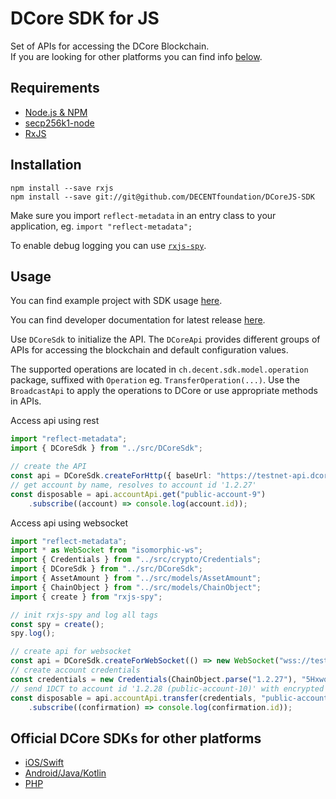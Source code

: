 DCore SDK for JS
================

Set of APIs for accessing the DCore Blockchain.<br>
If you are looking for other platforms you can find info [below](#official-dcore-sdks-for-other-platforms).

Requirements
--------

- [Node.js & NPM](https://nodejs.org/)
- [secp256k1-node](https://github.com/cryptocoinjs/secp256k1-node)
- [RxJS](https://github.com/ReactiveX/RxJS)

Installation
--------

`npm install --save rxjs`<br>
`npm install --save git://git@github.com/DECENTfoundation/DCoreJS-SDK`

Make sure you import `reflect-metadata` in an entry class to your application, eg. `import "reflect-metadata";`

To enable debug logging you can use [`rxjs-spy`](https://www.npmjs.com/package/rxjs-spy).

Usage
--------

You can find example project with SDK usage [here](https://github.com/DECENTfoundation/DCore-SDK-Examples/tree/master/sdk-ts).

You can find developer documentation for latest release [here](https://decentfoundation.github.io/DCoreJS-SDK/docs/).

Use `DCoreSdk` to initialize the API.
The `DCoreApi` provides different groups of APIs for accessing the blockchain and default configuration values.

The supported operations are located in `ch.decent.sdk.model.operation` package, suffixed with `Operation` eg. `TransferOperation(...)`.
Use the `BroadcastApi` to apply the operations to DCore or use appropriate methods in APIs.

Access api using rest
```typescript
import "reflect-metadata";
import { DCoreSdk } from "../src/DCoreSdk";

// create the API
const api = DCoreSdk.createForHttp({ baseUrl: "https://testnet-api.dcore.io/"})
// get account by name, resolves to account id '1.2.27'
const disposable = api.accountApi.get("public-account-9")
    .subscribe((account) => console.log(account.id));
```

Access api using websocket
```typescript
import "reflect-metadata";
import * as WebSocket from "isomorphic-ws";
import { Credentials } from "../src/crypto/Credentials";
import { DCoreSdk } from "../src/DCoreSdk";
import { AssetAmount } from "../src/models/AssetAmount";
import { ChainObject } from "../src/models/ChainObject";
import { create } from "rxjs-spy";

// init rxjs-spy and log all tags
const spy = create();
spy.log();

// create api for websocket
const api = DCoreSdk.createForWebSocket(() => new WebSocket("wss://testnet-api.dcore.io/"));
// create account credentials
const credentials = new Credentials(ChainObject.parse("1.2.27"), "5Hxwqx6JJUBYWjQNt8DomTNJ6r6YK8wDJym4CMAH1zGctFyQtzt");
// send 1DCT to account id '1.2.28 (public-account-10)' with encrypted 'hello memo' memo
const disposable = api.accountApi.transfer(credentials, "public-account-10", new AssetAmount(100000000), "hello memo")
    .subscribe((confirmation) => console.log(confirmation.id));
```

Official DCore SDKs for other platforms
----------

- [iOS/Swift](https://github.com/DECENTfoundation/DCoreSwift-SDK)
- [Android/Java/Kotlin](https://github.com/DECENTfoundation/DCoreKt-SDK)
- [PHP](https://github.com/DECENTfoundation/DCorePHP-SDK)